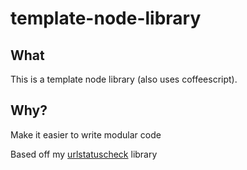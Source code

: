 # template-node-library
## What
This is a template node library (also uses coffeescript).

## Why?
Make it easier to write modular code

Based off my [urlstatuscheck](https://github.com/nolim1t/urlstatuscheck) library
